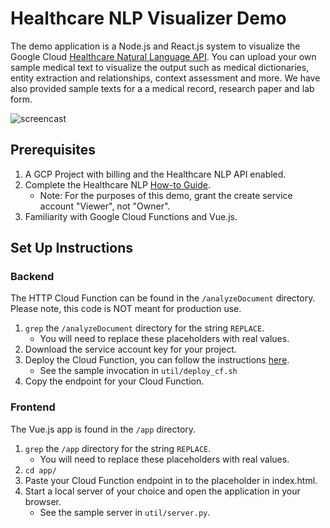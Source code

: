 # Healthcare NLP Visualizer Demo

The demo application is a Node.js and React.js system to visualize the 
Google Cloud [Healthcare Natural Language API](https://cloud.google.com/healthcare/docs/how-tos/nlp).
You can upload your own sample medical text to visualize the output such as medical dictionaries,
entity extraction and relationships, context assessment and more. We have also provided sample
texts for a a medical record, research paper and lab form. 

![screencast](screencast-short.gif)

## Prerequisites 

1. A GCP Project with billing and the Healthcare NLP API enabled.
1. Complete the Healthcare NLP [How-to Guide](https://cloud.google.com/healthcare/docs/how-tos/nlp).
    - Note: For the purposes of this demo, grant the create service account "Viewer", not "Owner".
1. Familiarity with Google Cloud Functions and Vue.js.

## Set Up Instructions

### Backend

The HTTP Cloud Function can be found in the `/analyzeDocument` directory. Please note, this code is NOT
meant for production use.

1. ```grep``` the `/analyzeDocument` directory for the string `REPLACE`.
    - You will need to replace these placeholders with real values.
1. Download the service account key for your project.
1. Deploy the Cloud Function, you can follow the instructions [here](https://cloud.google.com/functions/docs/deploying).
    - See the sample invocation in `util/deploy_cf.sh`
1. Copy the endpoint for your Cloud Function.

### Frontend

The Vue.js app is found in the `/app` directory.

1. ```grep``` the `/app` directory for the string `REPLACE`.
    - You will need to replace these placeholders with real values.
1. ```cd app/```
1. Paste your Cloud Function endpoint in to the placeholder in index.html. 
1. Start a local server of your choice and open the application in your browser.
    - See the sample server in `util/server.py`.
